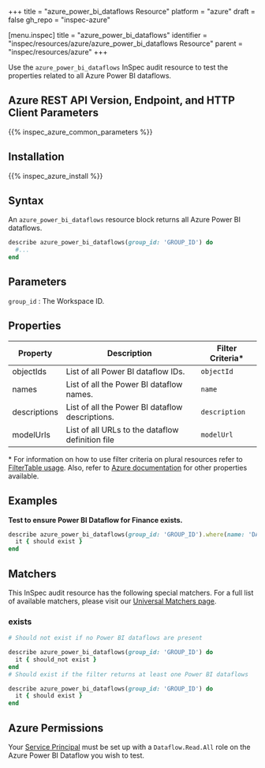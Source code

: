 +++
title = "azure_power_bi_dataflows Resource"
platform = "azure"
draft = false
gh_repo = "inspec-azure"

[menu.inspec]
title = "azure_power_bi_dataflows"
identifier = "inspec/resources/azure/azure_power_bi_dataflows Resource"
parent = "inspec/resources/azure"
+++

Use the `azure_power_bi_dataflows` InSpec audit resource to test the properties related to all Azure Power BI dataflows.

## Azure REST API Version, Endpoint, and HTTP Client Parameters

{{% inspec_azure_common_parameters %}}

## Installation

{{% inspec_azure_install %}}

## Syntax

An `azure_power_bi_dataflows` resource block returns all Azure Power BI dataflows.

```ruby
describe azure_power_bi_dataflows(group_id: 'GROUP_ID') do
  #...
end
```

## Parameters

`group_id`
: The Workspace ID.


## Properties

|Property                   | Description                                                            | Filter Criteria<superscript>*</superscript> |
|---------------------------|------------------------------------------------------------------------|------------------|
| objectIds                 | List of all Power BI dataflow IDs.                                     | `objectId`       |
| names                     | List of all the Power BI dataflow names.                               | `name`           |
| descriptions              | List of all the Power BI dataflow descriptions.                        | `description`    |
| modelUrls                 | List of all URLs to the dataflow definition file                       | `modelUrl`       |                                                          | `modelUrl` |


<superscript>*</superscript> For information on how to use filter criteria on plural resources refer to [FilterTable usage](https://github.com/inspec/inspec/blob/master/dev-docs/filtertable-usage.md).
Also, refer to [Azure documentation](https://docs.microsoft.com/en-us/rest/api/power-bi/dataflows/get-dataflows) for other properties available.

## Examples

**Test to ensure Power BI Dataflow for Finance exists.**

```ruby
describe azure_power_bi_dataflows(group_id: 'GROUP_ID').where(name: 'DATAFLOW_NAME') do
  it { should exist }
end
```

## Matchers

This InSpec audit resource has the following special matchers. For a full list of available matchers, please visit our [Universal Matchers page](https://www.inspec.io/docs/reference/matchers/).

### exists

```ruby
# Should not exist if no Power BI dataflows are present

describe azure_power_bi_dataflows(group_id: 'GROUP_ID') do
  it { should_not exist }
end
# Should exist if the filter returns at least one Power BI dataflows

describe azure_power_bi_dataflows(group_id: 'GROUP_ID') do
  it { should exist }
end
```

## Azure Permissions

Your [Service Principal](https://docs.microsoft.com/en-us/azure/azure-resource-manager/resource-group-create-service-principal-portal) must be set up with a `Dataflow.Read.All` role on the Azure Power BI Dataflow you wish to test.